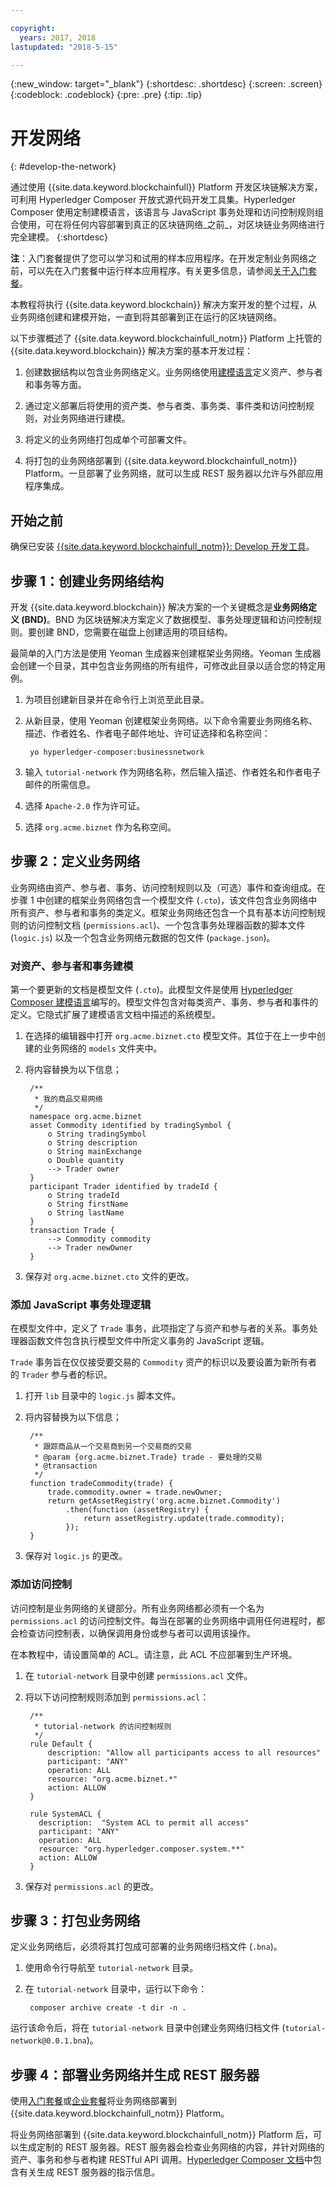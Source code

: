 ```yaml
---

copyright:
  years: 2017, 2018
lastupdated: "2018-5-15"

---
```


{:new_window: target="_blank"}
{:shortdesc: .shortdesc}
{:screen: .screen}
{:codeblock: .codeblock}
{:pre: .pre}
{:tip: .tip}

# 开发网络
{: #develop-the-network}

通过使用 {{site.data.keyword.blockchainfull}} Platform 开发区块链解决方案，可利用 Hyperledger Composer 开放式源代码开发工具集。Hyperledger Composer 使用定制建模语言，该语言与 JavaScript 事务处理和访问控制规则组合使用，可在将任何内容部署到真正的区块链网络_之前_，对区块链业务网络进行完全建模。
{:shortdesc}

**注**：入门套餐提供了您可以学习和试用的样本应用程序。在开发定制业务网络之前，可以先在入门套餐中运行样本应用程序。有关更多信息，请参阅[关于入门套餐](starter_plan.html)。

本教程将执行 {{site.data.keyword.blockchain}} 解决方案开发的整个过程，从业务网络创建和建模开始，一直到将其部署到正在运行的区块链网络。

以下步骤概述了 {{site.data.keyword.blockchainfull_notm}} Platform 上托管的 {{site.data.keyword.blockchain}} 解决方案的基本开发过程：

1. 创建数据结构以包含业务网络定义。业务网络使用[建模语言](https://hyperledger.github.io/composer/latest/reference/cto_language)定义资产、参与者和事务等方面。

2. 通过定义部署后将使用的资产类、参与者类、事务类、事件类和访问控制规则，对业务网络进行建模。

3. 将定义的业务网络打包成单个可部署文件。

4. 将打包的业务网络部署到 {{site.data.keyword.blockchainfull_notm}} Platform。一旦部署了业务网络，就可以生成 REST 服务器以允许与外部应用程序集成。

## 开始之前

确保已安装 [{{site.data.keyword.blockchainfull_notm}}: Develop 开发工具](./develop_install.html)。

## 步骤 1：创建业务网络结构

开发 {{site.data.keyword.blockchain}} 解决方案的一个关键概念是**业务网络定义 (BND)**。BND 为区块链解决方案定义了数据模型、事务处理逻辑和访问控制规则。要创建 BND，您需要在磁盘上创建适用的项目结构。

最简单的入门方法是使用 Yeoman 生成器来创建框架业务网络。Yeoman 生成器会创建一个目录，其中包含业务网络的所有组件，可修改此目录以适合您的特定用例。

1. 为项目创建新目录并在命令行上浏览至此目录。

2. 从新目录，使用 Yeoman 创建框架业务网络。以下命令需要业务网络名称、描述、作者姓名、作者电子邮件地址、许可证选择和名称空间：

        yo hyperledger-composer:businessnetwork

3. 输入 `tutorial-network` 作为网络名称，然后输入描述、作者姓名和作者电子邮件的所需信息。

4. 选择 `Apache-2.0` 作为许可证。

5. 选择 `org.acme.biznet` 作为名称空间。

## 步骤 2：定义业务网络

业务网络由资产、参与者、事务、访问控制规则以及（可选）事件和查询组成。在步骤 1 中创建的框架业务网络包含一个模型文件 (`.cto`)，该文件包含业务网络中所有资产、参与者和事务的类定义。框架业务网络还包含一个具有基本访问控制规则的访问控制文档 (`permissions.acl`)、一个包含事务处理器函数的脚本文件 (`logic.js`) 以及一个包含业务网络元数据的包文件 (`package.json`)。

### 对资产、参与者和事务建模

第一个要更新的文档是模型文件 (`.cto`)。此模型文件是使用 [Hyperledger Composer 建模语言](https://hyperledger.github.io/composer/latest/reference/cto_language)编写的。模型文件包含对每类资产、事务、参与者和事件的定义。它隐式扩展了建模语言文档中描述的系统模型。

1. 在选择的编辑器中打开 `org.acme.biznet.cto` 模型文件。其位于在上一步中创建的业务网络的 `models` 文件夹中。

2. 将内容替换为以下信息；

        /**
         * 我的商品交易网络
         */
        namespace org.acme.biznet
        asset Commodity identified by tradingSymbol {
            o String tradingSymbol
            o String description
            o String mainExchange
            o Double quantity
            --> Trader owner
        }
        participant Trader identified by tradeId {
            o String tradeId
            o String firstName
            o String lastName
        }
        transaction Trade {
            --> Commodity commodity
            --> Trader newOwner
        }

3. 保存对 `org.acme.biznet.cto` 文件的更改。


### 添加 JavaScript 事务处理逻辑

在模型文件中，定义了 `Trade` 事务，此项指定了与资产和参与者的关系。事务处理器函数文件包含执行模型文件中所定义事务的 JavaScript 逻辑。

`Trade` 事务旨在仅仅接受要交易的 `Commodity` 资产的标识以及要设置为新所有者的 `Trader` 参与者的标识。

1. 打开 `lib` 目录中的 `logic.js` 脚本文件。

2. 将内容替换为以下信息；

        /**
         * 跟踪商品从一个交易商到另一个交易商的交易
         * @param {org.acme.biznet.Trade} trade - 要处理的交易
         * @transaction
         */
        function tradeCommodity(trade) {
            trade.commodity.owner = trade.newOwner;
            return getAssetRegistry('org.acme.biznet.Commodity')
                .then(function (assetRegistry) {
                    return assetRegistry.update(trade.commodity);
                });
        }

3. 保存对 `logic.js` 的更改。

### 添加访问控制

访问控制是业务网络的关键部分。所有业务网络都必须有一个名为 `permissions.acl` 的访问控制文件。每当在部署的业务网络中调用任何进程时，都会检查访问控制表，以确保调用身份或参与者可以调用该操作。

在本教程中，请设置简单的 ACL。请注意，此 ACL 不应部署到生产环境。

1. 在 `tutorial-network` 目录中创建 `permissions.acl` 文件。

2. 将以下访问控制规则添加到 `permissions.acl`：

        /**
         * tutorial-network 的访问控制规则
         */
        rule Default {
            description: "Allow all participants access to all resources"
            participant: "ANY"
            operation: ALL
            resource: "org.acme.biznet.*"
            action: ALLOW
        }

        rule SystemACL {
          description:  "System ACL to permit all access"
          participant: "ANY"
          operation: ALL
          resource: "org.hyperledger.composer.system.**"
          action: ALLOW
        }

3. 保存对 `permissions.acl` 的更改。

## 步骤 3：打包业务网络

定义业务网络后，必须将其打包成可部署的业务网络归档文件 (`.bna`)。

1. 使用命令行导航至 `tutorial-network` 目录。

2. 在 `tutorial-network` 目录中，运行以下命令：

        composer archive create -t dir -n .

运行该命令后，将在 `tutorial-network` 目录中创建业务网络归档文件 (`tutorial-network@0.0.1.bna`)。

## 步骤 4：部署业务网络并生成 REST 服务器

使用[入门套餐](./develop_starter.html)或[企业套餐](./develop_enterprise.html)将业务网络部署到 {{site.data.keyword.blockchainfull_notm}} Platform。

将业务网络部署到 {{site.data.keyword.blockchainfull_notm}} Platform 后，可以生成定制的 REST 服务器。REST 服务器会检查业务网络的内容，并针对网络的资产、事务和参与者构建 RESTful API 调用。[Hyperledger Composer 文档](https://hyperledger.github.io/composer/latest/integrating/getting-started-rest-api)中包含有关生成 REST 服务器的指示信息。
